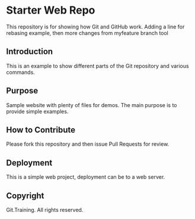 # Starter Web Repo

This repository is for showing how Git and GitHub work.  Adding a line for rebasing example, then more changes from myfeature branch tool

## Introduction

This is an example to show different parts of the Git repository and various commands.

## Purpose

Sample website with plenty of files for demos. The main purpose is to provide simple examples.

## How to Contribute

Please fork this repository and then issue Pull Requests for review.

## Deployment

This is a simple web project, deployment can be to a web server.

## Copyright

Git.Training. All rights reserved.